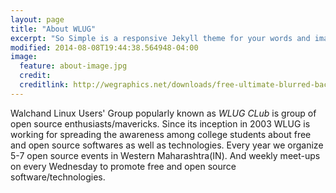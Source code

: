 ```yaml
---
layout: page
title: "About WLUG"
excerpt: "So Simple is a responsive Jekyll theme for your words and images."
modified: 2014-08-08T19:44:38.564948-04:00
image:
  feature: about-image.jpg
  credit: 
  creditlink: http://wegraphics.net/downloads/free-ultimate-blurred-background-pack/
---
```


  Walchand Linux Users' Group popularly known as *WLUG CLub* is group of open source enthusiasts/mavericks. Since its inception in 2003 WLUG is working for spreading the awareness among college students about free and open source softwares as well as technologies.
Every year we organize 5-7 open source events in Western Maharashtra(IN). And weekly meet-ups on every Wednesday to promote free and open source software/technologies.
